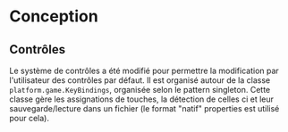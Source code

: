 # Conception

## Contrôles

Le système de contrôles a été modifié pour permettre la modification par l'utilisateur des contrôles par défaut.
Il est organisé autour de la classe `platform.game.KeyBindings`, organisée selon le pattern singleton. Cette classe gère les assignations de touches, la détection de celles ci et leur sauvegarde/lecture dans un fichier (le format "natif" properties est utilisé pour cela).

